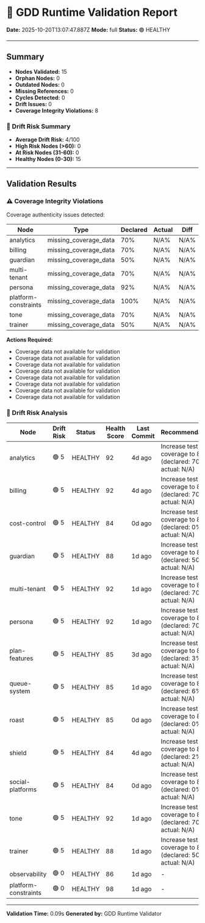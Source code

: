 # 🧩 GDD Runtime Validation Report

**Date:** 2025-10-20T13:07:47.887Z
**Mode:** full
**Status:** 🟢 HEALTHY

---

## Summary

- **Nodes Validated:** 15
- **Orphan Nodes:** 0
- **Outdated Nodes:** 0
- **Missing References:** 0
- **Cycles Detected:** 0
- **Drift Issues:** 0
- **Coverage Integrity Violations:** 8

### 🔮 Drift Risk Summary

- **Average Drift Risk:** 4/100
- **High Risk Nodes (>60):** 0
- **At Risk Nodes (31-60):** 0
- **Healthy Nodes (0-30):** 15

---

## Validation Results

### ⚠️ Coverage Integrity Violations

Coverage authenticity issues detected:

| Node | Type | Declared | Actual | Diff | Severity |
|------|------|----------|--------|------|----------|
| analytics | missing_coverage_data | 70% | N/A% | N/A% | warning |
| billing | missing_coverage_data | 70% | N/A% | N/A% | warning |
| guardian | missing_coverage_data | 50% | N/A% | N/A% | warning |
| multi-tenant | missing_coverage_data | 70% | N/A% | N/A% | warning |
| persona | missing_coverage_data | 92% | N/A% | N/A% | warning |
| platform-constraints | missing_coverage_data | 100% | N/A% | N/A% | warning |
| tone | missing_coverage_data | 70% | N/A% | N/A% | warning |
| trainer | missing_coverage_data | 50% | N/A% | N/A% | warning |

**Actions Required:**
- Coverage data not available for validation
- Coverage data not available for validation
- Coverage data not available for validation
- Coverage data not available for validation
- Coverage data not available for validation
- Coverage data not available for validation
- Coverage data not available for validation
- Coverage data not available for validation

### 🔮 Drift Risk Analysis

| Node | Drift Risk | Status | Health Score | Last Commit | Recommendations |
|------|------------|--------|--------------|-------------|-----------------|
| analytics | 🟢 5 | HEALTHY | 92 | 4d ago | Increase test coverage to 80%+ (declared: 70%, actual: N/A) |
| billing | 🟢 5 | HEALTHY | 92 | 4d ago | Increase test coverage to 80%+ (declared: 70%, actual: N/A) |
| cost-control | 🟢 5 | HEALTHY | 84 | 0d ago | Increase test coverage to 80%+ (declared: 0%, actual: N/A) |
| guardian | 🟢 5 | HEALTHY | 88 | 1d ago | Increase test coverage to 80%+ (declared: 50%, actual: N/A) |
| multi-tenant | 🟢 5 | HEALTHY | 92 | 1d ago | Increase test coverage to 80%+ (declared: 70%, actual: N/A) |
| persona | 🟢 5 | HEALTHY | 92 | 1d ago | Increase test coverage to 80%+ (declared: 70%, actual: N/A) |
| plan-features | 🟢 5 | HEALTHY | 85 | 3d ago | Increase test coverage to 80%+ (declared: 3%, actual: N/A) |
| queue-system | 🟢 5 | HEALTHY | 85 | 1d ago | Increase test coverage to 80%+ (declared: 6%, actual: N/A) |
| roast | 🟢 5 | HEALTHY | 85 | 0d ago | Increase test coverage to 80%+ (declared: 0%, actual: N/A) |
| shield | 🟢 5 | HEALTHY | 84 | 4d ago | Increase test coverage to 80%+ (declared: 2%, actual: N/A) |
| social-platforms | 🟢 5 | HEALTHY | 84 | 0d ago | Increase test coverage to 80%+ (declared: 0%, actual: N/A) |
| tone | 🟢 5 | HEALTHY | 92 | 1d ago | Increase test coverage to 80%+ (declared: 70%, actual: N/A) |
| trainer | 🟢 5 | HEALTHY | 88 | 1d ago | Increase test coverage to 80%+ (declared: 50%, actual: N/A) |
| observability | 🟢 0 | HEALTHY | 86 | 1d ago | - |
| platform-constraints | 🟢 0 | HEALTHY | 98 | 1d ago | - |

---

**Validation Time:** 0.09s
**Generated by:** GDD Runtime Validator
